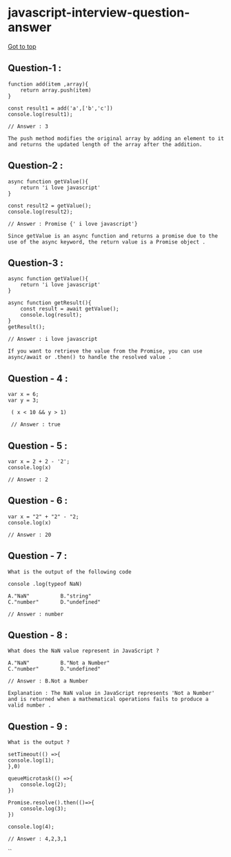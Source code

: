 # javascript-interview-question-answer

[Got to top](#let-start-javascript-interview-question-answer)

## Question-1 : 
```Js
function add(item ,array){
    return array.push(item)
}

const result1 = add('a',['b','c'])
console.log(result1);

// Answer : 3
```
`The push method modifies the original array by adding an element to it and returns the updated length of the array after the addition.`

## Question-2 : 
```Js
async function getValue(){
    return 'i love javascript'
}

const result2 = getValue();
console.log(result2);

// Answer : Promise {' i love javascript'}
```
`Since getValue is an async function and returns a promise due to the use of the async keyword, the return value is a Promise object .`

## Question-3 : 
```Js
async function getValue(){
    return 'i love javascript'
}

async function getResult(){
    const result = await getValue();
    console.log(result);
}
getResult();

// Answer : i love javascript
```
`If you want to retrieve the value from the Promise, you can use async/await or .then() to handle the resolved value .`

## Question - 4 : 

````Js
var x = 6;
var y = 3;

 ( x < 10 && y > 1)

 // Answer : true

````

## Question - 5 : 

````Js
var x = 2 + 2 - '2';
console.log(x)

// Answer : 2

````
## Question - 6 : 

````Js
var x = "2" + "2" - "2;
console.log(x)

// Answer : 20

````
## Question - 7 : 

`What is the output of the following code `
````Js
console .log(typeof NaN)

A."NaN"          B."string"
C."number"       D."undefined"

// Answer : number

````
## Question - 8 : 

````Js
What does the NaN value represent in JavaScript ? 

A."NaN"          B."Not a Number"
C."number"       D."undefined"

// Answer : B.Not a Number

````
`Explanation : The NaN value in JavaScript represents 'Not a Number' and is returned when a mathematical operations fails to produce a valid number .`

## Question - 9 : 

````Js
What is the output ? 

setTimeout(() =>{
console.log(1);
},0)

queueMicrotask(() =>{
    console.log(2);
})

Promise.resolve().then(()=>{
    console.log(3);
})

console.log(4);

// Answer : 4,2,3,1

````
``
